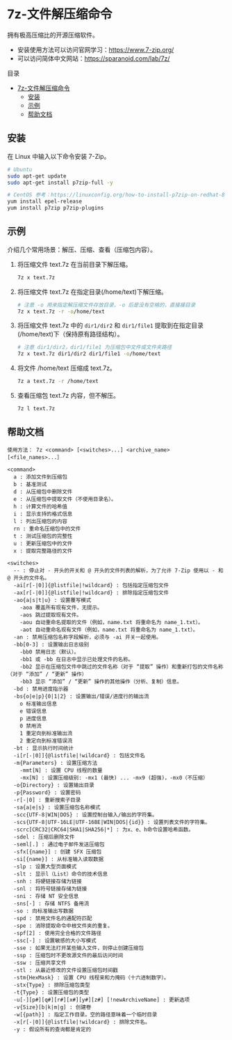 # 7z-文件解压缩命令

拥有极高压缩比的开源压缩软件。

- 安装使用方法可以访问官网学习：<https://www.7-zip.org/>
- 可以访问简体中文网站：<https://sparanoid.com/lab/7z/>

目录

- [7z-文件解压缩命令](#7z-文件解压缩命令)
  - [安装](#安装)
  - [示例](#示例)
  - [帮助文档](#帮助文档)

## 安装

在 Linux 中输入以下命令安装 7-Zip。

```bash
# Ubuntu
sudo apt-get update
sudo apt-get install p7zip-full -y

# CentOS 参考：https://linuxconfig.org/how-to-install-p7zip-on-redhat-8
yum install epel-release
yum install p7zip p7zip-plugins
```

## 示例

介绍几个常用场景：解压、压缩、查看（压缩包内容）。

1. 将压缩文件 text.7z 在当前目录下解压缩。

    ```bash
    7z x text.7z
    ```

2. 将压缩文件 text.7z 在指定目录(/home/text)下解压缩。

    ```bash
    # 注意 -o 用来指定解压缩文件存放目录，-o 后是没有空格的，直接接目录
    7z x text.7z -r -o/home/text
    ```

3. 将压缩文件 text.7z 中的 `dir1/dir2` 和 `dir1/file1` 提取到在指定目录(/home/text)下（保持原有路径结构）。

    ```bash
    # 注意 dir1/dir2，dir1/file1 为压缩包中文件或文件夹路径
    7z x text.7z dir1/dir2 dir1/file1 -o/home/text
    ```

4. 将文件 /home/text 压缩成 text.7z。

    ```bash
    7z a text.7z -r /home/text
    ```

5. 查看压缩包 text.7z 内容，但不解压。

    ```bash
    7z l text.7z
    ```

## 帮助文档

```text
使用方法： 7z <command> [<switches>...] <archive_name> [<file_names>...］

<command>
  a : 添加文件到压缩包
  b : 基准测试
  d : 从压缩包中删除文件
  e : 从压缩包中提取文件（不使用目录名）。
  h : 计算文件的哈希值
  i : 显示支持的格式信息
  l : 列出压缩包的内容
  rn : 重命名压缩包中的文件
  t : 测试压缩包的完整性
  u : 更新压缩包中的文件
  x : 提取完整路径的文件

<switches>
  -- : 停止对 - 开头的开关和 @ 开头的文件列表的解析，为了允许 7-Zip 使用以 - 和 @ 开头的文件名。
  -ai[r[-|0]]{@listfile|!wildcard} : 包括指定压缩包文件
  -ax[r[-|0]]{@listfile|!wildcard} : 排除指定压缩包文件
  -ao{a|s|t|u} : 设置覆写模式
    -aoa 覆盖所有现有文件，无提示。
    -aos 跳过提取现有文件。
    -aou 自动重命名提取的文件（例如，name.txt 将重命名为 name_1.txt）。
    -aot 自动重命名现有文件（例如，name.txt 将重命名为 name_1.txt）。
  -an : 禁用压缩包名称字段解析，必须与 -ai 开关一起使用。
  -bb[0-3] : 设置输出日志级别
    -bb0 禁用日志（默认）。
    -bb1 或 -bb 在日志中显示已处理文件的名称。
    -bb2 显示在压缩包文件中跳过的文件名称（对于 “提取” 操作）和重新打包的文件名称（对于 “添加” / “更新” 操作）
    -bb3 显示 “添加” / “更新” 操作的其他操作（分析、复制）信息。
  -bd : 禁用进度指示器
  -bs{o|e|p}{0|1|2} : 设置输出/错误/进度行的输出流
    o 标准输出信息
    e 错误信息
    p 进度信息
    0 禁用流
    1 重定向到标准输出流
    2 重定向到标准错误流
  -bt : 显示执行时间统计
  -i[r[-|0]]{@listfile|!wildcard} : 包括文件名
  -m{Parameters} : 设置压缩方法
    -mmt[N] : 设置 CPU 线程的数量
    -mx[N] : 设置压缩级别: -mx1 (最快) ... -mx9 (超强)，-mx0（不压缩）
  -o{Directory} : 设置输出目录
  -p{Password} : 设置密码
  -r[-|0] : 重新搜索子目录
  -sa{a|e|s} : 设置压缩包名称模式
  -scc{UTF-8|WIN|DOS} : 设置控制台输入/输出的字符集。
  -scs{UTF-8|UTF-16LE|UTF-16BE|WIN|DOS|{id}} : 设置列表文件的字符集。
  -scrc[CRC32|CRC64|SHA1|SHA256|*] : 为x、e、h命令设置哈希函数。
  -sdel : 压缩后删除文件
  -seml[.] : 通过电子邮件发送压缩包
  -sfx[{name}] : 创建 SFX 压缩包
  -si[{name}] : 从标准输入读取数据
  -slp : 设置大型页面模式
  -slt : 显示l（List）命令的技术信息
  -snh : 将硬链接存储为链接
  -snl : 将符号链接存储为链接
  -sni : 存储 NT 安全信息
  -sns[-] : 存储 NTFS 备用流
  -so : 向标准输出写数据
  -spd : 禁用文件名的通配符匹配
  -spe : 消除提取命令中根文件夹的重复。
  -spf[2] : 使用完全合格的文件路径
  -ssc[-] : 设置敏感的大小写模式
  -sse : 如果无法打开某些输入文件，则停止创建压缩包
  -ssp : 压缩包时不更改源文件的最后访问时间
  -ssw : 压缩共享文件
  -stl : 从最近修改的文件设置压缩包时间戳
  -stm{HexMask} : 设置 CPU 线程亲和力掩码（十六进制数字）。
  -stx{Type} : 排除压缩包类型
  -t{Type} : 设置压缩包的类型
  -u[-][p#][q#][r#][x#][y#][z#] [!newArchiveName] : 更新选项
  -v{Size}[b|k|m|g] : 创建卷
  -w[{path}] : 指定工作目录。空的路径意味着一个临时目录
  -x[r[-|0]]{@listfile|!wildcard} : 排除文件名。
  -y : 假设所有的查询都是肯定的
```
